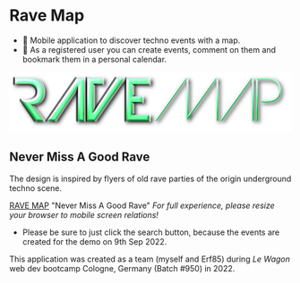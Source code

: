 # Rave Map

- 🪩 Mobile application to discover techno events with a map.
- 📌 As a registered user you can create events, comment on them and bookmark them in a personal calendar. 

![RAVE MAP Logo](/app/assets/images/green.png)

## Never Miss A Good Rave

The design is inspired by flyers of old rave parties of the origin underground techno scene.

[RAVE MAP](https://rave-map.herokuapp.com/) "Never Miss A Good Rave" *For full experience, please resize your browser to mobile screen relations!*

- Please be sure to just click the search button, because the events are created for the demo on 9th Sep 2022.

This application was created as a team (myself and Erf85) during *Le Wagon* web dev bootcamp Cologne, Germany (Batch #950) in 2022.
